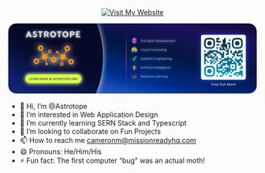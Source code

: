 <div align="center">
  <a href="https://www.astrotope.org">
    <img src="https://img.shields.io/badge/Visit%20My%20Website-0078D4?style=for-the-badge" alt="Visit My Website">
  </a>
</div>

<p align="center">
  <a href="https://www.astrotope.org">
    <img src="images/astrotope_banner.jpg" alt="Astrotope Banner">
  </a>
</p>

- 👋 Hi, I’m @Astrotope
- 👀 I’m interested in Web Application Design
- 🌱 I’m currently learning SERN Stack and Typescript
- 💞️ I’m looking to collaborate on Fun Projects
- 📫 How to reach me cameronm@missionreadyhq.com
- 😄 Pronouns: He/Him/His
- ⚡ Fun fact: The first computer “bug” was an actual moth!

<!---
Astrotope/Astrotope is a ✨ special ✨ repository because its `README.md` (this file) appears on your GitHub profile.
You can click the Preview link to take a look at your changes.
--->
